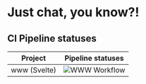 # Just chat, you know?!

## CI Pipeline statuses

| Project      | Pipeline statuses                                                                          |
| ------------ | ------------------------------------------------------------------------------------------ |
| www (Svelte) | ![WWW Workflow](https://github.com/devpedxyz/justchat/actions/workflows/www.yml/badge.svg) |
